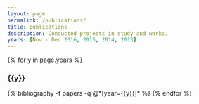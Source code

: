 ```yaml
---
layout: page
permalink: /publications/
title: publications
description: Conducted projects in study and works.
years: [Nov - Dec 2016, 2015, 2014, 2013]
---
```


{% for y in page.years %}
  <h3 class="year">{{y}}</h3>
  {% bibliography -f papers -q @*[year={{y}}]* %}
{% endfor %}

